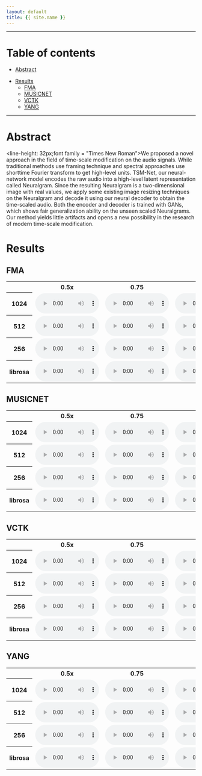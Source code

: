 ```yaml
---
layout: default
title: {{ site.name }}
---
```


---


# Table of contents

* [Abstract](#abstract)
<!-- * [Model Description](#model) -->
* [Results](#results)
  * [FMA](#FMA)
  * [MUSICNET](#MUSICNET)
  * [VCTK](#VCTK)
  * [YANG](#YANG)

---

<a name="abstract"></a>
# Abstract
<line-height: 32px;font family = "Times New Roman">We proposed a novel approach in the field of time-scale modification on the audio signals. While traditional methods use framing technique and spectral approaches use shorttime Fourier transform to get high-level units. TSM-Net, our neural-network model encodes the raw audio into a high-level latent representation called Neuralgram. Since the resulting Neuralgram is a two-dimensional image with real values, we apply some existing image resizing techniques on the Neuralgram and decode it using our neural decoder to obtain the time-scaled audio. Both the encoder and decoder is trained with GANs, which shows fair generalization ability on the unseen scaled Neuralgrams. Our method yields little artifacts and opens a new possibility in the research of modern time-scale modification.</font>

<!-- <a name="model"></a>
# Model Description -->
<a name="results"></a>
# Results

<!--<font family = "微軟正黑體" color = "#dd0000"> Original&#128511;: </font><br />-->

<a name="FMA"></a> 

## FMA
<table>
<col width="50">
<col width="50">
<col width="50">
<col width="50">
<col width="50">
<col width="50">
<col width="50">
<tr>
 <th/>
 <th>0.5x</th>
 <th>0.75</th>
 <th>1.0x</th>
 <th>1.25x</th>
 <th>1.5x</th>
 <th>1.75x</th>
 <th>2.0x</th>
</tr>

<tr>
<th> 1024 </th>
<td>
 <audio controls style="width: 170px;">
   <source src="assets/FMA/1024/reconstruct0.5x.wav" type="audio/wav">
   Your browser does not support the audio element.
 </audio>
</td>

<td>
 <audio controls style="width: 170px;">
   <source src="assets/FMA/1024/reconstruct0.75x.wav" type="audio/wav">
   Your browser does not support the audio element.
 </audio>
</td>

<td>
 <audio controls style="width: 170px;">
   <source src="assets/FMA/1024/reconstruct1.0x.wav" type="audio/wav">
   Your browser does not support the audio element.
 </audio>
</td>


<td>
 <audio controls style="width: 170px;">
   <source src="assets/FMA/1024/reconstruct1.25x (1).wav" type="audio/wav">
   Your browser does not support the audio element.
 </audio>
</td>

<td>
 <audio controls style="width: 170px;">
   <source src="assets/FMA/1024/reconstruct1.5x.wav" type="audio/wav">
   Your browser does not support the audio element.
 </audio>
</td>

<td>
 <audio controls style="width: 170px;">
   <source src="assets/FMA/1024/reconstruct1.75x.wav" type="audio/wav">
   Your browser does not support the audio element.
 </audio>
</td>

<td>
 <audio controls style="width: 170px;">
   <source src="assets/FMA/1024/reconstruct2.0x.wav" type="audio/wav">
   Your browser does not support the audio element.
 </audio>
</td>
</tr>

<tr>
<th> 512 </th>
<td>
 <audio controls style="width: 170px;">
   <source src="assets/FMA/512/512reconstruct0.5x.wav" type="audio/wav">
   Your browser does not support the audio element.
 </audio>
</td>

<td>
 <audio controls style="width: 170px;">
   <source src="assets/FMA/512/512reconstruct0.75x.wav" type="audio/wav">
   Your browser does not support the audio element.
 </audio>
</td>


<td>
 <audio controls style="width: 170px;">
   <source src="assets/FMA/512/512reconstruct1.0x.wav" type="audio/wav">
   Your browser does not support the audio element.
 </audio>
</td>

<td>
 <audio controls style="width: 170px;">
   <source src="assets/FMA/512/512reconstruct1.25x (1).wav" type="audio/wav">
   Your browser does not support the audio element.
 </audio>
</td>
<td>
 <audio controls style="width: 170px;">
   <source src="assets/FMA/512/512reconstruct1.5x.wav" type="audio/wav">
   Your browser does not support the audio element.
 </audio>
</td>
<td>
 <audio controls style="width: 170px;">
   <source src="assets/FMA/512/512reconstruct1.75x.wav" type="audio/wav">
   Your browser does not support the audio element.
 </audio>
</td>
<td>
 <audio controls style="width: 170px;">
   <source src="assets/FMA/512/512reconstruct2.0x.wav" type="audio/wav">
   Your browser does not support the audio element.
 </audio>
</td>
</tr>

<tr>
<th> 256 </th>
<td>
 <audio controls style="width: 170px;">
   <source src="assets/FMA/256/256reconstruct0.5x.wav" type="audio/wav">
   Your browser does not support the audio element.
 </audio>
</td>

<td>
 <audio controls style="width: 170px;">
   <source src="assets/FMA/256/256reconstruct0.75x.wav" type="audio/wav">
   Your browser does not support the audio element.
 </audio>
</td>


<td>
 <audio controls style="width: 170px;">
   <source src="assets/FMA/256/256reconstruct1.0x.wav" type="audio/wav">
   Your browser does not support the audio element.
 </audio>
</td>

<td>
 <audio controls style="width: 170px;">
   <source src="assets/FMA/256/256reconstruct1.25x.wav" type="audio/wav">
   Your browser does not support the audio element.
 </audio>
</td>
<td>
 <audio controls style="width: 170px;">
   <source src="assets/FMA/256/256reconstruct1.5x.wav" type="audio/wav">
   Your browser does not support the audio element.
 </audio>
</td>
<td>
 <audio controls style="width: 170px;">
   <source src="assets/FMA/256/256reconstruct1.75x.wav" type="audio/wav">
   Your browser does not support the audio element.
 </audio>
</td>
<td>
 <audio controls style="width: 170px;">
   <source src="assets/FMA/256/256reconstruct2.0x.wav" type="audio/wav">
   Your browser does not support the audio element.
 </audio>
</td>
</tr>
 
<th> librosa </th>
<td>
 <audio controls style="width: 170px;">
   <source src="assets/FMA/librosa/fmareconstruct0.5x.wav" type="audio/wav">
   Your browser does not support the audio element.
 </audio>
</td>

<td>
 <audio controls style="width: 170px;">
   <source src="assets/FMA/librosa/fmareconstruct0.75x.wav" type="audio/wav">
   Your browser does not support the audio element.
 </audio>
</td>


<td>
 <audio controls style="width: 170px;">
   <source src="assets/FMA/librosa/fmareconstruct1.0x.wav" type="audio/wav">
   Your browser does not support the audio element.
 </audio>
</td>

<td>
 <audio controls style="width: 170px;">
   <source src="assets/FMA/librosa/fmareconstruct1.25x.wav" type="audio/wav">
   Your browser does not support the audio element.
 </audio>
</td>
<td>
 <audio controls style="width: 170px;">
   <source src="assets/FMA/librosa/fmareconstruct1.5x.wav" type="audio/wav">
   Your browser does not support the audio element.
 </audio>
</td>
<td>
 <audio controls style="width: 170px;">
   <source src="assets/FMA/librosa/fmareconstruct1.75x.wav" type="audio/wav">
   Your browser does not support the audio element.
 </audio>
</td>
<td>
 <audio controls style="width: 170px;">
   <source src="assets/FMA/librosa/fmareconstruct2.0x.wav" type="audio/wav">
   Your browser does not support the audio element.
 </audio>
</td>




</table>

<a name="musicnet"></a>
## MUSICNET
<table>
<col width="50">
<col width="50">
<col width="50">
<col width="50">
<col width="50">
<col width="50">
<col width="50">
<tr>
 <th/>
 <th>0.5x</th>
 <th>0.75</th>
 <th>1.0x</th>
 <th>1.25x</th>
 <th>1.5x</th>
 <th>1.75x</th>
 <th>2.0x</th>
</tr>

<tr>
<th> 1024 </th>
<td>
 <audio controls style="width: 170px;">
   <source src="assets/musicnet/1024/reconstruct0.5x.wav" type="audio/wav">
   Your browser does not support the audio element.
 </audio>
</td>

<td>
 <audio controls style="width: 170px;">
   <source src="assets/musicnet/1024/reconstruct0.75x.wav" type="audio/wav">
   Your browser does not support the audio element.
 </audio>
</td>

<td>
 <audio controls style="width: 170px;">
   <source src="assets/musicnet/1024/reconstruct1.0x.wav" type="audio/wav">
   Your browser does not support the audio element.
 </audio>
</td>


<td>
 <audio controls style="width: 170px;">
   <source src="assets/musicnet/1024/reconstruct1.25x.wav" type="audio/wav">
   Your browser does not support the audio element.
 </audio>
</td>

<td>
 <audio controls style="width: 170px;">
   <source src="assets/musicnet/1024/reconstruct1.5x.wav" type="audio/wav">
   Your browser does not support the audio element.
 </audio>
</td>

<td>
 <audio controls style="width: 170px;">
   <source src="assets/musicnet/1024/reconstruct1.75x.wav" type="audio/wav">
   Your browser does not support the audio element.
 </audio>
</td>

<td>
 <audio controls style="width: 170px;">
   <source src="assets/musicnet/1024/reconstruct2.0x.wav" type="audio/wav">
   Your browser does not support the audio element.
 </audio>
</td>
</tr>

<tr>
<th> 512 </th>
<td>
 <audio controls style="width: 170px;">
   <source src="assets/musicnet/512/512reconstruct0.5x.wav" type="audio/wav">
   Your browser does not support the audio element.
 </audio>
</td>

<td>
 <audio controls style="width: 170px;">
   <source src="assets/musicnet/512/512reconstruct0.75x.wav" type="audio/wav">
   Your browser does not support the audio element.
 </audio>
</td>


<td>
 <audio controls style="width: 170px;">
   <source src="assets/musicnet/512/512reconstruct1.0x.wav" type="audio/wav">
   Your browser does not support the audio element.
 </audio>
</td>

<td>
 <audio controls style="width: 170px;">
   <source src="assets/musicnet/512/512reconstruct1.25x.wav" type="audio/wav">
   Your browser does not support the audio element.
 </audio>
</td>
<td>
 <audio controls style="width: 170px;">
   <source src="assets/musicnet/512/512reconstruct1.5x.wav" type="audio/wav">
   Your browser does not support the audio element.
 </audio>
</td>
<td>
 <audio controls style="width: 170px;">
   <source src="assets/musicnet/512/512reconstruct1.75x.wav" type="audio/wav">
   Your browser does not support the audio element.
 </audio>
</td>
<td>
 <audio controls style="width: 170px;">
   <source src="assets/musicnet/512/512reconstruct2.0x.wav" type="audio/wav">
   Your browser does not support the audio element.
 </audio>
</td>
</tr>

<tr>
<th> 256 </th>
<td>
 <audio controls style="width: 170px;">
   <source src="assets/musicnet/256/256reconstruct0.5x.wav" type="audio/wav">
   Your browser does not support the audio element.
 </audio>
</td>

<td>
 <audio controls style="width: 170px;">
   <source src="assets/musicnet/256/256reconstruct0.75x.wav" type="audio/wav">
   Your browser does not support the audio element.
 </audio>
</td>


<td>
 <audio controls style="width: 170px;">
   <source src="assets/musicnet/256/256reconstruct1.0x.wav" type="audio/wav">
   Your browser does not support the audio element.
 </audio>
</td>

<td>
 <audio controls style="width: 170px;">
   <source src="assets/musicnet/256/256reconstruct1.25x.wav" type="audio/wav">
   Your browser does not support the audio element.
 </audio>
</td>
<td>
 <audio controls style="width: 170px;">
   <source src="assets/musicnet/256/256reconstruct1.5x.wav" type="audio/wav">
   Your browser does not support the audio element.
 </audio>
</td>
<td>
 <audio controls style="width: 170px;">
   <source src="assets/musicnet/256/256reconstruct1.75x.wav" type="audio/wav">
   Your browser does not support the audio element.
 </audio>
</td>
<td>
 <audio controls style="width: 170px;">
   <source src="assets/musicnet/256/256reconstruct2.0x.wav" type="audio/wav">
   Your browser does not support the audio element.
 </audio>
</td>
</tr>
 
<th> librosa </th>
<td>
 <audio controls style="width: 170px;">
   <source src="assets/musicnet/librosa/musicnetreconstruct0.5x.wav" type="audio/wav">
   Your browser does not support the audio element.
 </audio>
</td>

<td>
 <audio controls style="width: 170px;">
   <source src="assets/musicnet/librosa/musicnetreconstruct0.75x.wav" type="audio/wav">
   Your browser does not support the audio element.
 </audio>
</td>


<td>
 <audio controls style="width: 170px;">
   <source src="assets/musicnet/librosa/musicnetreconstruct1.0x.wav" type="audio/wav">
   Your browser does not support the audio element.
 </audio>
</td>

<td>
 <audio controls style="width: 170px;">
   <source src="assets/musicnet/librosa/musicnetreconstruct1.25x.wav" type="audio/wav">
   Your browser does not support the audio element.
 </audio>
</td>
<td>
 <audio controls style="width: 170px;">
   <source src="assets/musicnet/librosa/musicnetreconstruct1.5x.wav" type="audio/wav">
   Your browser does not support the audio element.
 </audio>
</td>
<td>
 <audio controls style="width: 170px;">
   <source src="assets/musicnet/librosa/musicnetreconstruct1.75x.wav" type="audio/wav">
   Your browser does not support the audio element.
 </audio>
</td>
<td>
 <audio controls style="width: 170px;">
   <source src="assets/musicnet/librosa/musicnetreconstruct2.0x.wav" type="audio/wav">
   Your browser does not support the audio element.
 </audio>
</td>





</table>

<a name="VCTK"></a>
## VCTK
<table>
<col width="50">
<col width="50">
<col width="50">
<col width="50">
<col width="50">
<col width="50">
<col width="50">
<tr>
 <th/>
 <th>0.5x</th>
 <th>0.75</th>
 <th>1.0x</th>
 <th>1.25x</th>
 <th>1.5x</th>
 <th>1.75x</th>
 <th>2.0x</th>
</tr>

<tr>
<th> 1024 </th>
<td>
 <audio controls style="width: 170px;">
   <source src="assets/VCTK/1024/reconstruct0.5x.wav" type="audio/wav">
   Your browser does not support the audio element.
 </audio>
</td>

<td>
 <audio controls style="width: 170px;">
   <source src="assets/VCTK/1024/reconstruct0.75x.wav" type="audio/wav">
   Your browser does not support the audio element.
 </audio>
</td>

<td>
 <audio controls style="width: 170px;">
   <source src="assets/VCTK/1024/reconstruct1.0x.wav" type="audio/wav">
   Your browser does not support the audio element.
 </audio>
</td>


<td>
 <audio controls style="width: 170px;">
   <source src="assets/VCTK/1024/reconstruct1.25x.wav" type="audio/wav">
   Your browser does not support the audio element.
 </audio>
</td>

<td>
 <audio controls style="width: 170px;">
   <source src="assets/VCTK/1024/reconstruct1.5x.wav" type="audio/wav">
   Your browser does not support the audio element.
 </audio>
</td>

<td>
 <audio controls style="width: 170px;">
   <source src="assets/VCTK/1024/reconstruct1.75x.wav" type="audio/wav">
   Your browser does not support the audio element.
 </audio>
</td>

<td>
 <audio controls style="width: 170px;">
   <source src="assets/VCTK/1024/reconstruct2.0x.wav" type="audio/wav">
   Your browser does not support the audio element.
 </audio>
</td>
</tr>

<tr>
<th> 512 </th>
<td>
 <audio controls style="width: 170px;">
   <source src="assets/VCTK/512/512reconstruct0.5x.wav" type="audio/wav">
   Your browser does not support the audio element.
 </audio>
</td>

<td>
 <audio controls style="width: 170px;">
   <source src="assets/VCTK/512/512reconstruct0.75x.wav" type="audio/wav">
   Your browser does not support the audio element.
 </audio>
</td>


<td>
 <audio controls style="width: 170px;">
   <source src="assets/VCTK/512/512reconstruct1.0x.wav" type="audio/wav">
   Your browser does not support the audio element.
 </audio>
</td>

<td>
 <audio controls style="width: 170px;">
   <source src="assets/VCTK/512/512reconstruct1.25x.wav" type="audio/wav">
   Your browser does not support the audio element.
 </audio>
</td>
<td>
 <audio controls style="width: 170px;">
   <source src="assets/VCTK/512/512reconstruct1.5x.wav" type="audio/wav">
   Your browser does not support the audio element.
 </audio>
</td>
<td>
 <audio controls style="width: 170px;">
   <source src="assets/VCTK/512/512reconstruct1.75x.wav" type="audio/wav">
   Your browser does not support the audio element.
 </audio>
</td>
<td>
 <audio controls style="width: 170px;">
   <source src="assets/VCTK/512/512reconstruct2.0x.wav" type="audio/wav">
   Your browser does not support the audio element.
 </audio>
</td>
</tr>

<tr>
<th> 256 </th>
<td>
 <audio controls style="width: 170px;">
   <source src="assets/VCTK/256/256reconstruct0.5x.wav" type="audio/wav">
   Your browser does not support the audio element.
 </audio>
</td>

<td>
 <audio controls style="width: 170px;">
   <source src="assets/VCTK/256/256reconstruct0.75x.wav" type="audio/wav">
   Your browser does not support the audio element.
 </audio>
</td>


<td>
 <audio controls style="width: 170px;">
   <source src="assets/VCTK/256/256reconstruct1.0x.wav" type="audio/wav">
   Your browser does not support the audio element.
 </audio>
</td>

<td>
 <audio controls style="width: 170px;">
   <source src="assets/VCTK/256/256reconstruct1.25x.wav" type="audio/wav">
   Your browser does not support the audio element.
 </audio>
</td>
<td>
 <audio controls style="width: 170px;">
   <source src="assets/VCTK/256/256reconstruct1.5x.wav" type="audio/wav">
   Your browser does not support the audio element.
 </audio>
</td>
<td>
 <audio controls style="width: 170px;">
   <source src="assets/VCTK/256/256reconstruct1.75x.wav" type="audio/wav">
   Your browser does not support the audio element.
 </audio>
</td>
<td>
 <audio controls style="width: 170px;">
   <source src="assets/VCTK/256/256reconstruct2.0x.wav" type="audio/wav">
   Your browser does not support the audio element.
 </audio>
</td>
</tr>


<th> librosa </th>
<td>
 <audio controls style="width: 170px;">
   <source src="assets/VCTK/librosa/VCTKreconstruct0.5x.wav" type="audio/wav">
   Your browser does not support the audio element.
 </audio>
</td>

<td>
 <audio controls style="width: 170px;">
   <source src="assets/VCTK/librosa/VCTKreconstruct0.75x.wav" type="audio/wav">
   Your browser does not support the audio element.
 </audio>
</td>


<td>
 <audio controls style="width: 170px;">
   <source src="assets/VCTK/librosa/VCTKreconstruct1.0x.wav" type="audio/wav">
   Your browser does not support the audio element.
 </audio>
</td>

<td>
 <audio controls style="width: 170px;">
   <source src="assets/VCTK/librosa/VCTKreconstruct1.25x.wav" type="audio/wav">
   Your browser does not support the audio element.
 </audio>
</td>
<td>
 <audio controls style="width: 170px;">
   <source src="assets/VCTK/librosa/VCTKreconstruct1.5x.wav" type="audio/wav">
   Your browser does not support the audio element.
 </audio>
</td>
<td>
 <audio controls style="width: 170px;">
   <source src="assets/VCTK/librosa/VCTKreconstruct1.75x.wav" type="audio/wav">
   Your browser does not support the audio element.
 </audio>
</td>
<td>
 <audio controls style="width: 170px;">
   <source src="assets/VCTK/librosa/VCTKreconstruct2.0x.wav" type="audio/wav">
   Your browser does not support the audio element.
 </audio>
</td>


</table>

<a name="YANG"></a>
## YANG
<table>
<col width="50">
<col width="50">
<col width="50">
<col width="50">
<col width="50">
<col width="50">
<col width="50">
<tr>
 <th/>
 <th>0.5x</th>
 <th>0.75</th>
 <th>1.0x</th>
 <th>1.25x</th>
 <th>1.5x</th>
 <th>1.75x</th>
 <th>2.0x</th>
</tr>

<tr>
<th> 1024 </th>
<td>
 <audio controls style="width: 170px;">
   <source src="assets/yang/1024/reconstruct0.5x.wav" type="audio/wav">
   Your browser does not support the audio element.
 </audio>
</td>

<td>
 <audio controls style="width: 170px;">
   <source src="assets/yang/1024/reconstruct0.75x.wav" type="audio/wav">
   Your browser does not support the audio element.
 </audio>
</td>

<td>
 <audio controls style="width: 170px;">
   <source src="assets/yang/1024/reconstruct1.0x.wav" type="audio/wav">
   Your browser does not support the audio element.
 </audio>
</td>


<td>
 <audio controls style="width: 170px;">
   <source src="assets/yang/1024/reconstruct1.25x.wav" type="audio/wav">
   Your browser does not support the audio element.
 </audio>
</td>

<td>
 <audio controls style="width: 170px;">
   <source src="assets/yang/1024/reconstruct1.5x.wav" type="audio/wav">
   Your browser does not support the audio element.
 </audio>
</td>

<td>
 <audio controls style="width: 170px;">
   <source src="assets/yang/1024/reconstruct1.75x.wav" type="audio/wav">
   Your browser does not support the audio element.
 </audio>
</td>

<td>
 <audio controls style="width: 170px;">
   <source src="assets/yang/1024/reconstruct2.0x.wav" type="audio/wav">
   Your browser does not support the audio element.
 </audio>
</td>
</tr>

<tr>
<th> 512 </th>
<td>
 <audio controls style="width: 170px;">
   <source src="assets/yang/512/512reconstruct0.5x.wav" type="audio/wav">
   Your browser does not support the audio element.
 </audio>
</td>

<td>
 <audio controls style="width: 170px;">
   <source src="assets/yang/512/512reconstruct0.75x.wav" type="audio/wav">
   Your browser does not support the audio element.
 </audio>
</td>


<td>
 <audio controls style="width: 170px;">
   <source src="assets/yang/512/512reconstruct1.0x.wav" type="audio/wav">
   Your browser does not support the audio element.
 </audio>
</td>

<td>
 <audio controls style="width: 170px;">
   <source src="assets/yang/512/512reconstruct1.25x.wav" type="audio/wav">
   Your browser does not support the audio element.
 </audio>
</td>
<td>
 <audio controls style="width: 170px;">
   <source src="assets/yang/512/512reconstruct1.5x.wav" type="audio/wav">
   Your browser does not support the audio element.
 </audio>
</td>
<td>
 <audio controls style="width: 170px;">
   <source src="assets/yang/512/512reconstruct1.75x.wav" type="audio/wav">
   Your browser does not support the audio element.
 </audio>
</td>
<td>
 <audio controls style="width: 170px;">
   <source src="assets/yang/512/512reconstruct2.0x.wav" type="audio/wav">
   Your browser does not support the audio element.
 </audio>
</td>
</tr>

<tr>
<th> 256 </th>
<td>
 <audio controls style="width: 170px;">
   <source src="assets/yang/256/256reconstruct0.5x.wav" type="audio/wav">
   Your browser does not support the audio element.
 </audio>
</td>

<td>
 <audio controls style="width: 170px;">
   <source src="assets/yang/256/256reconstruct0.75x.wav" type="audio/wav">
   Your browser does not support the audio element.
 </audio>
</td>


<td>
 <audio controls style="width: 170px;">
   <source src="assets/yang/256/256reconstruct1.0x.wav" type="audio/wav">
   Your browser does not support the audio element.
 </audio>
</td>

<td>
 <audio controls style="width: 170px;">
   <source src="assets/yang/256/256reconstruct1.25x.wav" type="audio/wav">
   Your browser does not support the audio element.
 </audio>
</td>
<td>
 <audio controls style="width: 170px;">
   <source src="assets/yang/256/256reconstruct1.5x.wav" type="audio/wav">
   Your browser does not support the audio element.
 </audio>
</td>
<td>
 <audio controls style="width: 170px;">
   <source src="assets/yang/256/256reconstruct1.75x.wav" type="audio/wav">
   Your browser does not support the audio element.
 </audio>
</td>
<td>
 <audio controls style="width: 170px;">
   <source src="assets/yang/256/256reconstruct2.0x.wav" type="audio/wav">
   Your browser does not support the audio element.
 </audio>
</td>
</tr>

<th> librosa </th>
<td>
 <audio controls style="width: 170px;">
   <source src="assets/yang/librosa/Yreconstruct0.5.x.wav" type="audio/wav">
   Your browser does not support the audio element.
 </audio>
</td>

<td>
 <audio controls style="width: 170px;">
   <source src="assets/yang/librosa/Yreconstruct0.75x.wav" type="audio/wav">
   Your browser does not support the audio element.
 </audio>
</td>


<td>
 <audio controls style="width: 170px;">
   <source src="assets/yang/librosa/Yreconstruct1.0.x.wav" type="audio/wav">
   Your browser does not support the audio element.
 </audio>
</td>

<td>
 <audio controls style="width: 170px;">
   <source src="assets/yang/librosa/Yreconstruct1.25x.wav" type="audio/wav">
   Your browser does not support the audio element.
 </audio>
</td>
<td>
 <audio controls style="width: 170px;">
   <source src="assets/yang/librosa/Yreconstruct1.5x.wav" type="audio/wav">
   Your browser does not support the audio element.
 </audio>
</td>
<td>
 <audio controls style="width: 170px;">
   <source src="assets/yang/librosa/Yreconstruct1.75.x.wav" type="audio/wav">
   Your browser does not support the audio element.
 </audio>
</td>
<td>
 <audio controls style="width: 170px;">
   <source src="assets/yang/librosa/Yreconstruct2.0.x.wav" type="audio/wav">
   Your browser does not support the audio element.
 </audio>
</td>
 

</table>
